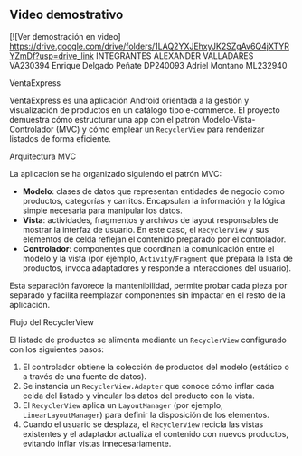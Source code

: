 
## Video demostrativo

[![Ver demostración en video] https://drive.google.com/drive/folders/1LAQ2YXJEhxyJK2SZgAv6Q4jXTYRYZmDf?usp=drive_link
INTEGRANTES 
ALEXANDER VALLADARES VA230394
Enrique Delgado Peñate DP240093
Adriel Montano ML232940

 VentaExpress

VentaExpress es una aplicación Android orientada a la gestión y visualización de productos en un catálogo tipo e-commerce. El proyecto demuestra cómo estructurar una app con el patrón Modelo-Vista-Controlador (MVC) y cómo emplear un `RecyclerView` para renderizar listados de forma eficiente.

Arquitectura MVC

La aplicación se ha organizado siguiendo el patrón MVC:

- **Modelo**: clases de datos que representan entidades de negocio como productos, categorías y carritos. Encapsulan la información y la lógica simple necesaria para manipular los datos.
- **Vista**: actividades, fragmentos y archivos de layout responsables de mostrar la interfaz de usuario. En este caso, el `RecyclerView` y sus elementos de celda reflejan el contenido preparado por el controlador.
- **Controlador**: componentes que coordinan la comunicación entre el modelo y la vista (por ejemplo, `Activity`/`Fragment` que prepara la lista de productos, invoca adaptadores y responde a interacciones del usuario).

Esta separación favorece la mantenibilidad, permite probar cada pieza por separado y facilita reemplazar componentes sin impactar en el resto de la aplicación.

 Flujo del RecyclerView

El listado de productos se alimenta mediante un `RecyclerView` configurado con los siguientes pasos:

1. El controlador obtiene la colección de productos del modelo (estático o a través de una fuente de datos).
2. Se instancia un `RecyclerView.Adapter` que conoce cómo inflar cada celda del listado y vincular los datos del producto con la vista.
3. El `RecyclerView` aplica un `LayoutManager` (por ejemplo, `LinearLayoutManager`) para definir la disposición de los elementos.
4. Cuando el usuario se desplaza, el `RecyclerView` recicla las vistas existentes y el adaptador actualiza el contenido con nuevos productos, evitando inflar vistas innecesariamente.

